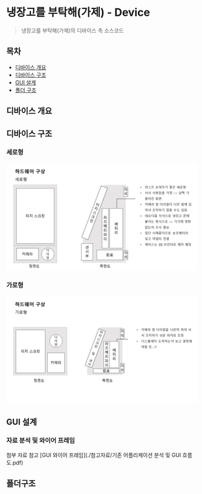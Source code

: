 # 냉장고를 부탁해(가제) - Device
> 냉장고를 부탁해(가제)의 디바이스 측 소스코드


## 목차
- [디바이스 개요](#디바이스-개요)
- [디바이스 구조](#디바이스-구조)
- [GUI 설계](#GUI-설계)
- [폴더 구조](#폴더-구조)

## 디바이스 개요


## 디바이스 구조
### 세로형
![세로형](./img/vertical.jpg)
### 가로형
![기로형](./img/horizontal.jpg)

## GUI 설계
### 자료 분석 및 와이어 프레임
첨부 자료 참고
[GUI 와이어 프레임](./참고자료/기존 어플리케이션 분석 및 GUI 흐름도.pdf)

## 폴더구조